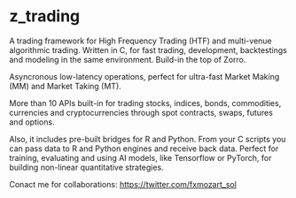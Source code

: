 # z_trading

A trading framework for High Frequency Trading (HTF) and multi-venue algorithmic trading. Written in C, for fast trading, development, backtestings and modeling in the same environment. Build-in the top of Zorro.

Asyncronous low-latency operations, perfect for ultra-fast Market Making (MM) and Market Taking (MT).

More than 10 APIs built-in for trading stocks, indices, bonds, commodities, currencies and cryptocurrencies through spot contracts, swaps, futures and options.

Also, it includes pre-built bridges for R and Python. From your C scripts you can pass data to R and Python engines and receive back data. Perfect for training, evaluating and using AI models, like Tensorflow or PyTorch, for building non-linear quantitative strategies.

Conact me for collaborations:
https://twitter.com/fxmozart_sol
